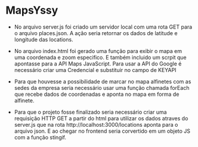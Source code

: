 # MapsYssy

- No arquivo server.js foi criado um servidor local com uma rota GET para o arquivo places.json. A ação seria retornar os dados de latitude e longitude das locations.

- No arquivo index.html foi gerado uma função para exibir o mapa em uma coordenada e zoom especifico. E também incluido um scrpit que apontasse para a API Maps JavaScript. Para usar a API do Google é necessário criar uma Credencial e substituir no campo de KEYAPI

- Para que houvesse a possibilidade de marcar no mapa alfinetes com as sedes da empresa seria necessário usar uma função chamada forEach que recebe dados de coordenadas e aponta no mapa em forma de alfinete. 

- Para que o projeto fosse finalizado seria necessário criar uma requisição HTTP GET a partir do html para utilizar os dados atraves do server.js que na rota http://localhost:3000/locations aponta para o arquivo json. E ao chegar no frontend seria corvertido em um objeto JS com a função stingif.


